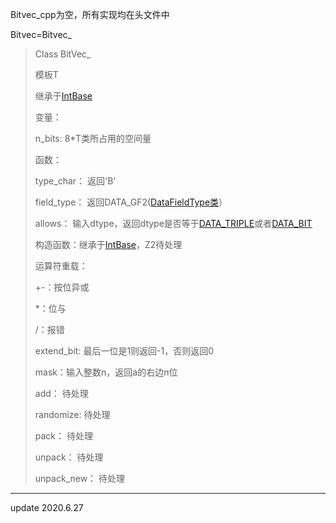 Bitvec_cpp为空，所有实现均在头文件中

Bitvec=Bitvec_<long>

>Class BitVec_
>
>模板T
>
>继承于[IntBase<T>](Integer_h.md)
>
>变量：
>
>n_bits: 8*T类所占用的空间量 
>
>函数：
>
>type_char： 返回'B'
>
>field_type： 返回DATA_GF2([DataFieldType类](field_types_h.md)）
>
>allows： 输入dtype，返回dtype是否等于[DATA_TRIPLE](field_types_h.md)或者[DATA_BIT](field_types_h.md)
>
>构造函数：继承于[IntBase](Integer_h.md)，Z2<K>待处理
>
>运算符重载：
>
>+-：按位异或
>
>*：位与
>
>/：报错
>
>extend_bit: 最后一位是1则返回-1，否则返回0
>
>mask：输入整数n，返回a的右边n位
>
>add： 待处理
>
>randomize: 待处理
>
>pack： 待处理
>
>unpack： 待处理
>
>unpack_new： 待处理

***

update 2020.6.27